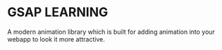 # GSAP LEARNING 
A modern animation library which is built for adding animation into your webapp to look it more attractive.
